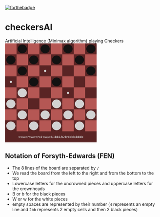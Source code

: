 [![forthebadge](https://forthebadge.com/images/badges/made-with-python.svg)](https://forthebadge.com)
# checkersAI
Artificial Intelligence (Minimax algorithm) playing Checkers
<img src="https://github.com/arthurbabin/checkersAI/blob/main/screenshots/example.png?raw=true" width="300" height="324"/>
## Notation of Forsyth-Edwards (FEN)
- The 8 lines of the board are separated by `/`
- We read the board from the left to the right and from the bottom to the top
- Lowercase letters for the uncrowned pieces and uppercase letters for the crownheads
- B or b for the black pieces
- W or w for the white pieces
- empty spaces are represented by their number (`4` represents an empty line and `2bb` represents 2 empty cells and then 2 black pieces)
